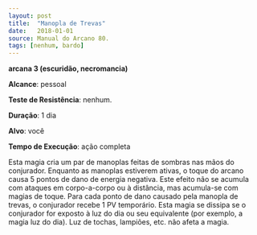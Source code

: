 ```yaml
---
layout: post
title:  "Manopla de Trevas"
date:   2018-01-01
source: Manual do Arcano 80.
tags: [nenhum, bardo]
---
```


**arcana 3 (escuridão, necromancia)**

**Alcance**: pessoal

**Teste de Resistência**: nenhum.

**Duração**: 1 dia

**Alvo**: você

**Tempo de Execução**: ação completa

Esta magia cria um par de manoplas feitas de sombras nas mãos do conjurador. Enquanto as manoplas estiverem ativas, o toque do arcano causa 5 pontos de dano de energia negativa. Este efeito não se acumula com ataques em corpo-a-corpo ou à distância, mas acumula-se com magias de toque. Para cada ponto de dano causado pela manopla de trevas, o conjurador recebe 1 PV temporário.
Esta magia se dissipa se o conjurador for exposto à luz do dia ou seu equivalente (por exemplo, a magia luz do dia). Luz de tochas, lampiões, etc. não afeta a magia.
